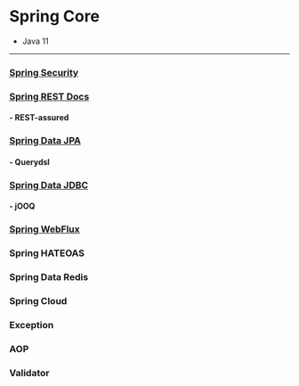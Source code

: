 # Spring Core
- Java 11
---

### [Spring Security](./docs/spring-security.md)

### [Spring REST Docs](/docs/spring-rest-dosc.md)
#### - REST-assured

### [Spring Data JPA](/docs/spring-data-jpa.md)
#### - Querydsl

### [Spring Data JDBC](/docs/spring-data-jdbc-jooq.md)
#### - jOOQ

### [Spring WebFlux](/docs/spring-webflux.md)

### Spring HATEOAS

### Spring Data Redis

### Spring Cloud

### Exception

### AOP

### Validator